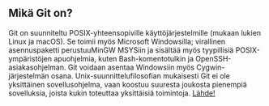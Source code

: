 ## **Mikä Git on?**
Git on suunniteltu POSIX-yhteensopiville käyttöjärjestelmille (mukaan lukien Linux ja macOS). Se toimii myös Microsoft Windowsilla; virallinen asennuspaketti perustuuMinGW MSYSiin ja sisältää myös tyypillisiä POSIX-ympäristöjen apuohjelmia, kuten Bash-komentotulkin ja OpenSSH-asiakasohjelman. Git voidaan asentaa Windowsiin myös Cygwin-järjestelmän osana. Unix-suunnittelufilosofian mukaisesti Git ei ole yksittäinen sovellusohjelma, vaan koostuu suuresta joukosta pienempiä sovelluksia, joista kukin toteuttaa yksittäisiä toimintoja. <a href="https://fi.wikipedia.org/wiki/Git" target="_blank">Lähde!</a>
